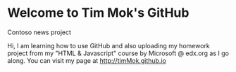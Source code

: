#  Welcome to Tim Mok's GitHub
Contoso news project

Hi, I am learning how to use GitHub and also uploading my homework project from my "HTML & Javascript" course by Microsoft @ edx.org as I go along. You can visit my page at http://timMok.github.io
